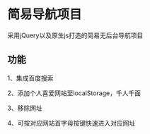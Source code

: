 # 简易导航项目

采用jQuery以及原生js打造的简易无后台导航项目

## 功能

1、集成百度搜索

2、添加个人喜爱网站至localStorage，千人千面

3、移除网址

4、可按对应网站首字母按键快速进入对应网址



